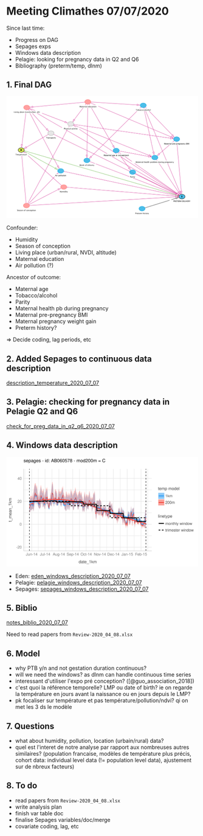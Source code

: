 <!-- ## 22-11-2019 meeting agenda & docs

Here are the different documents for the 22-11-19 meeting.

### 1. Sepages data

#### Imputation below LOD

* Previous doc justifying the fill-in method (no need to review): [imputation_below_lod_2019-11-20](docs/imputation_below_lod_2019-11-20.html)
* Validation of the fill-in method: [fill_in_vs_machine_reading_2019-11-20](docs/fill_in_vs_machine_reading_2019-11-20.html)

#### Correction for protocol variables

* phenols: [protocol_variables_vs_phenols_2019-11-20](docs/protocol_variables_vs_phenols_2019-11-20.html)
* phthalates: [protocol_variables_vs_phthalates_2019-11-20](docs/protocol_variables_vs_phthalates_2019-11-20.html)

### 2. BPA/BPS VS Growth 

* Variable coding document update: [variable_coding_2019-11-20](docs/variable_coding_2019-11-20.html)
* Preliminary results: [multivariate_model_2019-11-20](docs/multivariate_model_2019-11-20.html) 

# BPA/BPS growth - 12/12/19 meeting

Last version of multivariate models: [multivariate_model_2019-12-11](docs/multivariate_model_2019-12-11.html) -->

# Meeting Climathes 07/07/2020

Since last time:

* Progress on DAG
* Sepages exps
* Windows data description
* Pelagie: looking for pregnancy data in Q2 and Q6
* Bibliography (preterm/temp, dlnm)

## 1. Final DAG

![](docs/dagitty-model_2020-07-07.png)

Confounder:

* Humidity
* Season of conception
* Living place (urban/rural, NVDI, altitude)
* Maternal education
* Air pollution (?)

Ancestor of outcome:

* Maternal age
* Tobacco/alcohol
* Parity
* Maternal health pb during pregnancy
* Maternal pre-pregnancy BMI
* Maternal pregnancy weight gain
* Preterm history?

=> Decide coding, lag periods, etc

## 2. Added Sepages to continuous data description

[description_temperature_2020_07_07](docs/description_temperature_2020_07_07.html)

## 3. Pelagie: checking for pregnancy data in Pelagie Q2 and Q6

[check_for_preg_data_in_q2_q6_2020_07_07](docs/check_for_preg_data_in_q2_q6_2020_07_07.html)

## 4. Windows data description

![](docs/AB060578_window.png)

* Eden: [eden_windows_description_2020_07_07](docs/eden_windows_description_2020_07_07.html)  
* Pelagie: [pelagie_windows_description_2020_07_07](docs/pelagie_windows_description_2020_07_07.html)  
* Sepages: [sepages_windows_description_2020_07_07](docs/sepages_windows_description_2020_07_07.html)  

## 5. Biblio

[notes_biblio_2020_07_07](docs/notes_biblio_2020_07_07.html)

Need to read papers from `Review-2020_04_08.xlsx`

## 6. Model

* why PTB y/n and not gestation duration continuous?
* will we need the windows? as dlnm can handle continuous time series
* interessant d'utiliser l'expo pré conception? ([@guo_association_2018])
* c'est quoi la référence temporelle? LMP ou date of birth? ie on regarde la température en jours avant la naissance ou en jours depuis le LMP?
* pk focaliser sur température et pas température/pollution/ndvi? qi on met les 3 ds le modèle

## 7. Questions

* what about humidity, pollution, location (urbain/rural) data? 
* quel est l'interet de notre analyse par rapport aux nombreuses autres similaires? (population francaise, modèles de température plus précis, cohort data: individual level data (!= population level data), ajustement sur de nbreux facteurs)

## 8. To do

* read papers from `Review-2020_04_08.xlsx`
* write analysis plan
* finish var table doc
* finalise Sepages variables/doc/merge
* covariate coding, lag, etc

